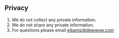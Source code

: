 ## Privacy

1.  We do not collect any private information.
2.  We do not share any private information.
3.  For questions please email ejbantz@dewwow.com
